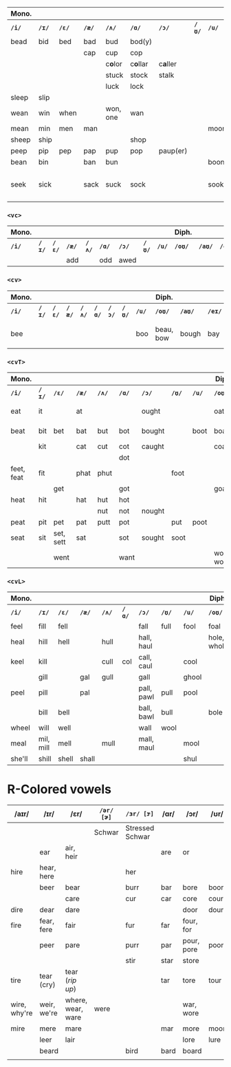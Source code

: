 | Mono.      |           |           |           |           |            |            |           |           | Diph.       |            |            |              |            |
| ---------- | --------- | --------- | --------- | --------- | ---------- | ---------- | --------- | --------- | ----------- | ---------- | ---------- | ------------ | ---------- |
| **`/i/`**  | **`/ɪ/`** | **`/ɛ/`** | **`/æ/`** | **`/ʌ/`** | **`/ɑ/`**  | **`/ɔ/`**  | **`/ʊ/`** | **`/u/`** | **`/oʊ/`**  | **`/aʊ/`** | **`/eɪ/`** | **`/aɪ/`**   | **`/ɔɪ/`** |
| bead       | bid       | bed       | bad       | bud       | bod(y)     |            |           |           |             |            |            |              |            |
|            |           |           | cap       | cup       | cop        |            |           |           |             |            |            |              |            |
|            |           |           |           | c**o**lor | c**o**llar | c**a**ller |           |           |             |            |            |              |            |
|            |           |           |           | stuck     | stock      | stalk      |           |           |             |            |            |              |            |
|            |           |           |           | luck      | lock       |            |           |           |             |            |            |              |            |
| sleep      | slip      |           |           |           |            |            |           |           |             |            |            |              |            |
| wean       | win       | when      |           | won, one  | wan        |            |           |           |             |            |            |              |            |
| mean       | min       | men       | man       |           |            |            |           | moon      | moan        |            | main       | mine         |            |
| sheep      | ship      |           |           |           | shop       |            |           |           |             |            |            |              |            |
| peep       | pip       | pep       | pap       | pup       | pop        | paup(er)   |           |           |             |            |            |              |            |
| bean       | bin       |           | ban       | bun       |            |            |           | boon      |             |            |            |              |            |
|            |           |           |           |           |            |            |           |           | though      | thou       | they       |              |            |
| seek       | sick      |           | sack      | suck      | sock       |            |           | sook      | soak        |            | sake       | sike         |            |
|            |           |           |           |           |            |            |           |           | dough       |            | day        | die          |            |


###  `<vc>`

| Mono.      |           |           |           |           |            |            |           |           | Diph.       |            |            |              |            |
| ---------- | --------- | --------- | --------- | --------- | ---------- | ---------- | --------- | --------- | ----------- | ---------- | ---------- | ------------ | ---------- |
| **`/i/`**  | **`/ɪ/`** | **`/ɛ/`** | **`/æ/`** | **`/ʌ/`** | **`/ɑ/`**  | **`/ɔ/`**  | **`/ʊ/`** | **`/u/`** | **`/oʊ/`**  | **`/aʊ/`** | **`/eɪ/`** | **`/aɪ/`**   | **`/ɔɪ/`** |
|            |           |           | add       |           | odd        | awed       |           |           |             |            |            |              |            |



###  `<cv>`

| Mono.      |           |           |           |           |            |            |           |           | Diph.       |            |            |              |            |
| ---------- | --------- | --------- | --------- | --------- | ---------- | ---------- | --------- | --------- | ----------- | ---------- | ---------- | ------------ | ---------- |
| **`/i/`**  | **`/ɪ/`** | **`/ɛ/`** | **`/æ/`** | **`/ʌ/`** | **`/ɑ/`**  | **`/ɔ/`**  | **`/ʊ/`** | **`/u/`** | **`/oʊ/`**  | **`/aʊ/`** | **`/eɪ/`** | **`/aɪ/`**   | **`/ɔɪ/`** |
| bee        |           |           |           |           |            |            |           | boo       | beau, bow   | bough      | bay        | buy, bye, by | boy        |



### `<cvT>`

| Mono.      |           |           |           |           |           |           |           |           | Diph.       |            |            |            |            |
| ---------- | --------- | --------- | --------- | --------- | --------- | --------- | --------- | --------- | ----------- | ---------- | ---------- | ---------- | ---------- |
| **`/i/`**  | **`/ɪ/`** | **`/ɛ/`** | **`/æ/`** | **`/ʌ/`** | **`/ɑ/`** | **`/ɔ/`** | **`/ʊ/`** | **`/u/`** | **`/oʊ/`**  | **`/aʊ/`** | **`/eɪ/`** | **`/aɪ/`** | **`/ɔɪ/`** |
| eat        | it        |           | at        |           |           | ought     |           |           | oat         | out        | eight, ate |            |            |
| beat       | bit       | bet       | bat       | but       | bot       | bought    |           | boot      | boat        | bout       | bait, bate | bite, byte |            |
|            | kit       |           | cat       | cut       | cot       | caught    |           |           | coat        |            |            | kite       |            |
|            |           |           |           |           | dot       |           |           |           |             | dought     | date       |            |            |
| feet, feat | fit       |           | phat      | phut      |           |           | foot      |           |             |            |            |            |            |
|            |           | get       |           |           | got       |           |           |           | goat        | gout       | gate       |            |            |
| heat       | hit       |           | hat       | hut       | hot       |           |           |           |             |            | hate       | height     |            |
|            |           |           |           | nut       | not       | nought    |           |           |             |            |            |            |            |
| peat       | pit       | pet       | pat       | putt      | pot       |           | put       | poot      |             |            |            |            |            |
| seat       | sit       | set, sett | sat       |           | sot       | sought    | soot      |           |             |            |            | cite       |            |
|            |           | went      |           |           | want      |           |           |           | won't, wont |            |            |            |            |

### `<cvL>`

| Mono.      |           |           |           |           |           |           |           |           | Diph.       |            |            |            |            |
| ---------- | --------- | --------- | --------- | --------- | --------- | --------- | --------- | --------- | ----------- | ---------- | ---------- | ---------- | ---------- |
| **`/i/`**  | **`/ɪ/`** | **`/ɛ/`** | **`/æ/`** | **`/ʌ/`** | **`/ɑ/`** | **`/ɔ/`** | **`/ʊ/`** | **`/u/`** | **`/oʊ/`**  | **`/aʊ/`** | **`/eɪ/`** | **`/aɪ/`** | **`/ɔɪ/`** |
| feel       | fill      | fell      |           |           |            | fall       | full      | fool      | foal        | foul       | fail       | file         | foil       |
| heal       | hill      | hell      |           | hull      |            | hall, haul |           |           | hole, whole |            | hail       |              |            |
| keel       | kill      |           |           | cull      | col        | call, caul |           | cool      |             |            |            |              |            |
|            | gill      |           | gal       | gull      |            | gall       |           | ghool     |             |            |            |              |            |
| peel       | pill      |           | pal       |           |            | pall, pawl | pull      | pool      |             |            |            |              |            |
|            | bill      | bell      |           |           |            | ball, bawl | bull      |           | bole        |            | bail       | bile         | boil       |
| wheel      | will      | well      |           |           |            | wall       | wool      |           |             |            | wail       | while        |            |
| meal       | mil, mill | mell      |           | mull      |            | mall, maul |           | mool      |             |            | mail       | mile         | moil       |
| she'll     | shill     | shell     | shall     |           |            |            |           | shul      |             |            |            |              |            |












# R-Colored vowels
| **/aɪr/**    | **/ɪr/**    | **/ɛr/**          | **`/ər/ [ɚ]`** | **`/ɜr/ [ɝ]`**  | **/ɑr/** | **/ɔr/**   | **/ʊr/** |
| ------------ | ----------- | ----------------- | -------------- | --------------- | -------- | ---------- | -------- |
|              |             |                   | Schwar         | Stressed Schwar |          |            |          |
|              | ear         | air, heir         |                |                 | are      | or         |          |
| hire         | hear, here  |                   |                | her             |          |            |          |
|              | beer        | bear              |                | burr            | bar      | bore       | boor     |
|              |             | care              |                | cur             | car      | core       | cour     |
| dire         | dear        | dare              |                |                 |          | door       | dour     |
| fire         | fear, fere  | fair              |                | fur             | far      | four, for  |          |
|              | peer        | pare              |                | purr            | par      | pour, pore | poor     |
|              |             |                   |                | stir            | star     | store      |          |
| tire         | tear (cry)  | tear (*rip up*)   |                |                 | tar      | tore       | tour     |
| wire, why're | weir, we're | where, wear, ware | were           |                 |          | war, wore  |          |
| mire         | mere        | mare              |                |                 | mar      | more       | moor     |
|              | leer        | lair              |                |                 |          | lore       | lure     |
|              | beard       |                   |                | bird            | bard     | board      |          |
|              |             |                   |                |                 |          |            |          |

